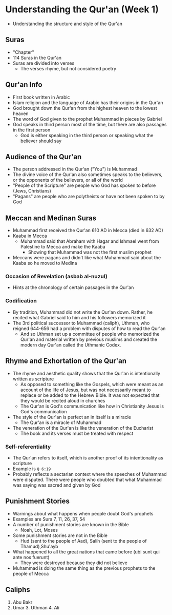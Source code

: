 # Understanding the Qur'an (Week 1)
* Understanding the structure and style of the Qur'an

## Suras
* "Chapter"
* 114 Suras in the Qur'an
* Suras are divided into verses
	* The verses rhyme, but not considered poetry

## Qur'an Info
* First book written in Arabic
* Islam religion and the language of Arabic has their origins in the Qur'an
* God brought down the Qur'an from the highest heaven to the lowest heaven
* The word of God given to the prophet Muhammad in pieces by Gabriel
* God speaks in third person most of the time, but there are also passages in the first person
	* God is either speaking in the third person or speaking what the believer should say

## Audience of the Qur'an
* The person addressed in the Qur'an ("You") is Muhammad
* The divine voice of the Qur'an also sometimes speaks to the believers, or the opponents of the believers, or all of the world
* "People of the Scripture" are people who God has spoken to before (Jews, Christians)
* "Pagans" are people who are polytheists or have not been spoken to by God

## Meccan and Medinan Suras
* Muhammad first received the Qur'an 610 AD in Mecca (died in 632 AD)
* Kaaba in Mecca
	* Muhammad said that Abraham with Hagar and Ishmael went from Palestine to Mecca and make the Kaaba
		* Showing that Muhammad was not the first muslim prophet
* Meccans were pagans and didn't like what Muhammad said about the Kaaba so he moved to Medina

### Occasion of Revelation (asbab al-nuzul)
* Hints at the chronology of certain passages in the Qur'an

### Codification
* By tradition, Muhammad did not write the Qur'an down. Rather, he recited what Gabriel said to him and his followers memorized it
* The 3rd political successor to Muhammad (caliph), Uthman, who reigned 644-656 had a problem with disputes of how to read the Qur'an
	* And so Uthman set up a committee of people who memorized the Qur'an and material written by previous muslims and created the modern day Qur'an called the Uthmanic Codex.  

## Rhyme and Exhortation of the Qur'an
* The rhyme and aesthetic quality shows that the Qur'an is intentionally written as scripture
	* As opposed to something like the Gospels, which were meant as an account of the life of Jesus, but was not necessarily meant to replace or be added to the Hebrew Bible. It was not expected that they would be recited aloud in churches
	* The Qur'an is God's communication like how in Christianity Jesus is God's communication
* The style of the Qur'an is perfect an in itself is a miracle
	* The Qur'an is a miracle of Muhammad 
* The veneration of the Qur'an is like the veneration of the Eucharist
	* The book and its verses must be treated with respect

### Self-referentiality 
* The Qur'an refers to itself, which is another proof of its intentionality as scripture
* Example is `Q 6:19`
* Probably reflects a sectarian context where the speeches of Muhammad were disputed. There were people who doubted that what Muhammad was saying was sacred and given by God

## Punishment Stories
* Warnings about what happens when people doubt God's prophets
* Examples are Sura 7, 11, 26, 37, 54
* A number of punishment stories are known in the Bible
	* Noah, Lot, Moses
* Some punishment stories are not in the Bible
	* Hud (sent to the people of Aad), Salih (sent to the people of Thamud),Shu'ayb
* What happened to all the great nations that came before (ubi sunt qui ante nos fuerunt)
	* They were destroyed because they did not believe
* Muhammad is doing the same thing as the previous prophets to the people of Mecca

## Caliphs
1. Abu Bakr
2. Umar 3. Uthman 4. Ali 
